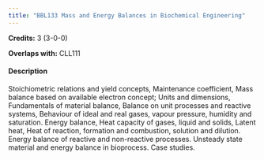 ```yaml
---
title: "BBL133 Mass and Energy Balances in Biochemical Engineering"
---
```

**Credits:** 3 (3-0-0)

**Overlaps with:** CLL111

#### Description
Stoichiometric relations and yield concepts, Maintenance coefficient, Mass balance based on available electron concept; Units and dimensions, Fundamentals of material balance, Balance on unit processes and reactive systems, Behaviour of ideal and real gases, vapour pressure, humidity and saturation. Energy balance, Heat capacity of gases, liquid and solids, Latent heat, Heat of reaction, formation and combustion, solution and dilution. Energy balance of reactive and non-reactive processes. Unsteady state material and energy balance in bioprocess. Case studies.